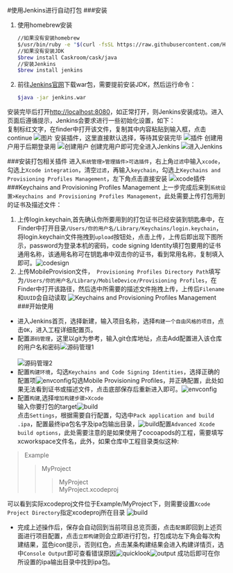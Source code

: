 #使用Jenkins进行自动打包
###安装
1. 使用homebrew安装
	
	~~~sh
	//如果没有安装homebrew	
	$/usr/bin/ruby -e "$(curl -fsSL https://raw.githubusercontent.com/Homebrew/install/master/install)"
	//如果没有安装JDK
	$brew install Caskroom/cask/java
	//安装Jenkins
	$brew install jenkins
	~~~
	
2. 前往[Jenkins官网](https://jenkins.io/index.html)下载war包，需要提前安装JDK，然后运行命令：
 
	~~~sh
	$java -jar jenkins.war
	~~~
安装完毕后打开[http://localhost:8080](http://localhost:8080)，如正常打开，则Jenkins安装成功。进入页面后遵循提示，Jenkins会要求进行一些初始化设置，如下：<br/>
复制标红文字，在finder中打开该文件，复制其中内容粘贴到输入框，点击continue
![图片](unlock.png)
安装插件，这里直接默认选择，等待其安装完毕
![插件](plugin.png)
创建用户用于后期登录用
![创建用户](user.png)
创建完用户即可完全进入Jenkins
![进入Jenkins](start.png)

###安装打包相关插件
进入`系统管理>管理插件>可选插件`，右上角`过滤`中输入`xcode`，勾选上`Xcode integration`，清空`过滤`，再输入`keychain`，勾选上`Keychains and Provisioning Profiles Management`，左下角点击直接安装
![xcode插件](xcodeplugin.png)
###Keychains and Provisioning Profiles Management
上一步完成后来到`系统设置>Keychains and Provisioning Profiles Management`，此处需要上传打包用到的证书及描述文件：<br/>
1. 上传login.keychain,首先确认你所要用到的打包证书已经安装到钥匙串中，在Finder中打开目录`/Users/你的用户名/Library/Keychains/login.keychain`，将login.keychain文件拖拽到`upload`按钮处，点击上传，上传后即出现下图所示，password为登录本机的密码，code signing Identity填打包要用的证书通用名称，该通用名称可在钥匙串中双击你的证书，看到常用名称，复制填入即可。![codesign](codesign.png)
2. 上传MobileProvision文件，`
 	Provisioning Profiles Directory Path`填写为`/Users/你的用户名/Library/MobileDevice/Provisioning Profiles`，在Finder中打开该路径，然后选中所需要的描述文件拖拽上传，上传后`Filename`和`UUID`会自动读取
![Keychains and Provisioning Profiles Management](keychain.png)
###开始使用
* 进入Jenkins首页，选择新建，输入项目名称，选择`构建一个自由风格的项目`，点击`OK`，进入工程详细配置页。
* 配置`源码管理`，这里以git为参考，输入git仓库地址，点击Add配置进入该仓库的用户名和密码![源码管理1](gitconfig2.png)<br/><br/>![源码管理2](gitconfig1.png)
* 配置`构建环境`，勾选`Keychains and Code Signing Identities`，选择正确的配置项![envconfig](envconfig1.png)勾选Mobile Provisioning Profiles，并正确配置，此处如果无法看到证书或描述文件，点击底部保存后重新进入即可。![envconfig](envconfig2.png)
* 配置`构建`,选择`增加构建步骤>Xcode`<br/>输入你要打包的target![build](build1.png)<br/>点击`Settings`，根据需要自行配置，勾选中`Pack application and build .ipa`，配置最终ipa包名字及ipa包输出目录，![build](build2.png)配置`Advanced Xcode build options`，此处需要注意的是如果使用了cocoapods的工程，需要填写xcworkspace文件名，此外，如果仓库中工程目录类似这种:

>Example
>>MyProject
>>>MyProject<br/>
>>>MyProject.xcodeproj

可以看到实际xcodeproj文件位于Example/MyProject下，则需要设置`Xcode Project Directory`指定xcodeproj所在目录
![build](build3.png)

* 完成上述操作后，保存会自动回到当前项目总览页面，点击`配置`即回到上述页面进行项目配置，点击`立即构建`则会立即进行打包，打包成功左下角会每次构建结果，蓝色icon提示，否则红色，点击某条构建结果会进入构建详情页，选中`Console Output`即可查看错误原因![quicklook](quicklook.png)![output](output.png)
成功后即可在你所设置的ipa输出目录中找到ipa包。